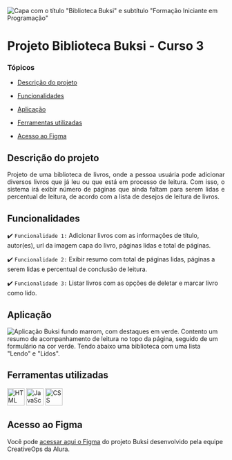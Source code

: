 ![Capa com o título "Biblioteca Buksi" e subtítulo "Formação Iniciante em Programação"](https://user-images.githubusercontent.com/37356058/224833873-d37f40ce-0a37-4416-b681-1547793332d6.png)

# Projeto Biblioteca Buksi - Curso 3

### Tópicos 

- [Descrição do projeto](#descrição-do-projeto)

- [Funcionalidades](#funcionalidades)

- [Aplicação](#aplicação)

- [Ferramentas utilizadas](#ferramentas-utilizadas)

- [Acesso ao Figma](#acesso-ao-figma)

## Descrição do projeto 

<p align="justify">
 Projeto de uma biblioteca de livros, onde a pessoa usuária pode adicionar diversos livros que já leu ou que está em processo de leitura. Com isso, o sistema irá exibir número de páginas que ainda faltam para serem lidas e percentual de leitura, de acordo com a lista de desejos de leitura de livros.
</p>

## Funcionalidades

:heavy_check_mark: `Funcionalidade 1:` Adicionar livros com as informações de título, autor(es), url da imagem capa do livro, páginas lidas e total de páginas.

:heavy_check_mark: `Funcionalidade 2:` Exibir resumo com total de páginas lidas, páginas a serem lidas e percentual de conclusão de leitura.

:heavy_check_mark: `Funcionalidade 3:` Listar livros com as opções de deletar e marcar livro como lido.

###

## Aplicação

![Aplicação Buksi fundo marrom, com destaques em verde. Contento um resumo de acompanhamento de leitura no topo da página, seguido de um formulário na cor verde. Tendo abaixo uma biblioteca com uma lista "Lendo" e "Lidos".](https://user-images.githubusercontent.com/37356058/224837460-59ec4720-727b-4561-a816-e8aa68a9d17f.png)


###

## Ferramentas utilizadas


<img src="https://cdn.jsdelivr.net/gh/devicons/devicon/icons/html5/html5-original-wordmark.svg" alt="HTML" width="40" height="40"/> <img src="https://cdn.jsdelivr.net/gh/devicons/devicon/icons/javascript/javascript-original.svg" alt="JavaScript" width="40" height="40"/> <img src="https://cdn.jsdelivr.net/gh/devicons/devicon/icons/css3/css3-original-wordmark.svg" alt="CSS" width="40" height="40"/>
                      

###

## Acesso ao Figma

Você pode [acessar aqui o Figma](https://www.figma.com/file/amZHTvA239OgU2Sewg0c7L/Buksi---Simplificado?node-id=0%3A1&t=5kc8M4vJlGKjC32X-1) do projeto Buksi desenvolvido pela equipe CreativeOps da Alura.



